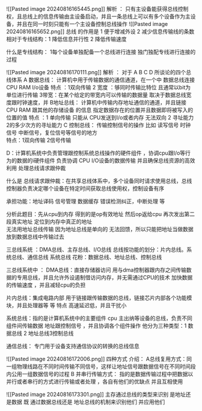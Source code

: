 ![[Pasted image 20240816165445.png]]
解析 ：
只有主设备能获得总线控制权，且总线上的信息传输由主设备启动，并且一条总线上可以有多个设备作为主设备，并且在同一时刻只能有一个主设备控制总线操作 
![[Pasted image 20240816165652.png]]
总线 的作用是
1 便于增减外设 2 减少信息传输线的条数 
相对于专线结构：1 降低信息并行性 2 降低传输速度

什么是专线结构：
1每个设备单独配备一个总线进行连接 独门独配专线进行连接的过程

![[Pasted image 20240816170111.png]]
解析 ：
对于 A  B C  D 所谈论的四个总线体系 
 A 数据总线：
 计算机中用于传输数据的通信通道，在一个中 数据总线连接 CPU RAM  I/o设备 
 特点 ：1双向传输 2 宽度 ：够同时传输比特位 且通常以bit为单位进行传输 
        3带宽：在某个给定的带宽内可以传输的数据量 取决于数据总线宽度跟时钟速度，并
 B地址总线：
   计算机中传输内存地址通信的通道，并且链接CPU  RAM 跟其他的存储设备 的信息 指定数据存在的位置并且数据即将被写入的位置的值 
   特点 ：1 单向传输 只能从 CPU发送到I/o或者内存 无法双向
   2 寻址能力  2的多少次方的寻址能力
C 控制总线：
   传输控制信号的操作 
   比如 读写信号 时钟信号 中断信号，复位信号等信号的地方  
   特点：1双向传输   2信号传输  

D：计算机系统中负责管理跟控制系统总线操作的硬件组件 ，协调cpu跟I/o等行为的数据的i硬件组件 负责协调 CPU I/O设备的数据传输 并且确保总线资源的高效利用 处理总线请求跟仲裁

什么是 总线请求跟仲裁：在共享总线体系中，多个设备同时请求使用总线，总线控制器负责决定哪个设备在特定时间获取总线使用权，控制设备有序

承担功能：地址译码  信号管理 数据缓存 错误检测纠正，中断处理 等

分析此题目：先从cpu到内存 得到的是op有效地址  然后op返给cpu 再次发出第二段真实地址 定位到内存中真正的地址  
无法用地址总线传输 因为地址总线是单向的 无法回馈，所以只能把地址当做数据放到数据总线中传输过去 

三总线系统 ：DMA总线、主存总线、I/O总线 
总线按功能的划分：片内总线。系统总线、通信总线 
系统总线 花粉：数据总线、地址总线、控制总线 

三总线系统中 ：
DMA总线：直接存储器访问  用与dma控制器跟内存之间传输数据的专用总线，并且允许外设遏制借访问内存，并无需通过CPU的技术 加快数据的传输速度 ，并且减轻cpu的负担

片内总线：集成电路内部 用于链接跟传输数据的总线，链接芯片内部各个功能模块，并且处理器等 等 
特点 高速延迟低，并且干扰小  

系统总线：指的是计算机系统中的主要组件 cpu 主出纳等设备的总线，负责不同组件间传输数据 地址跟控制信号 ，并且协调各个组件操作 
他分为三种类型：1 数据总线 2 地址总线3控制总线 

通信总线：
专门用于设备支持通信协议的转换的总线信息 


![[Pasted image 20240816172006.png]]
四种方式 介绍：
A总线复用方式：同一组物理线路在不同时间传输不同信号，这样让地址信号跟数据信号在不同时间段内公用一组数据信号的过程 
B 并串行传输方式：
指的是数据传输过程中把数据以并行或者串行的方式进行传输或者处理 ，各自有他们的优缺点 
并且互相使用

![[Pasted image 20240816173301.png]]
主存通过总线的类型来识别 是地址还是数据 既 通过数据总线还是 地址总线的机制来识别他们 并应用他们 

